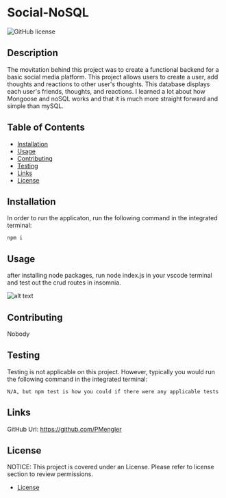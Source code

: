 # Social-NoSQL

![GitHub license](https://img.shields.io/badge/license-MIT-blue.svg)

## Description

The movitation behind this project was to create a functional backend for a basic social media platform. This project allows users to create a user, add thoughts and reactions to other user's thoughts. This database displays each user's friends, thoughts, and reactions. I learned a lot about how Mongoose and noSQL works and that it is much more straight forward and simple than mySQL.

## Table of Contents

- [Installation](#installation)
- [Usage](#usage)
- [Contributing](#contributing)
- [Testing](#testing)
- [Links](#links)
- [License](#license)

## Installation

In order to run the applicaton, run the following command in the integrated terminal:

    npm i

## Usage

after installing node packages, run node index.js in your vscode terminal and test out the crud routes in insomnia.

![alt text](https://user-images.githubusercontent.com/114950259/224439127-0034ac9b-8f52-4f55-810c-b002c87f1a37.png)

## Contributing

Nobody

## Testing

Testing is not applicable on this project. However, typically you would run the following command in the integrated terminal:

    N/A, but npm test is how you could if there were any applicable tests

## Links

GitHub Url: https://github.com/PMengler

## License

NOTICE:
This project is covered under an License. Please refer to license section to review permissions.

- [License](#license)
